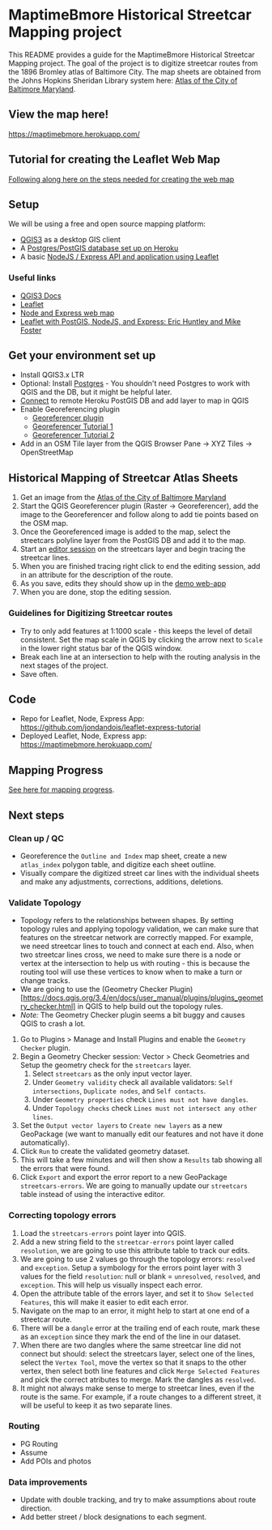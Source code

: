 # MaptimeBmore Historical Streetcar Mapping project
This README provides a guide for the MaptimeBmore Historical Streetcar Mapping project. The goal of the project is to digitize streetcar routes from the 1896 Bromley atlas of Baltimore City. The map sheets are obtained from the Johns Hopkins Sheridan Library system here: [Atlas of the City of Baltimore Maryland](https://jscholarship.library.jhu.edu/handle/1774.2/35300).

## View the map here!
https://maptimebmore.herokuapp.com/

## Tutorial for creating the Leaflet Web Map
[Following along here on the steps needed for creating the web map](docs/WEBMAP_TUTORIAL.md)

## Setup

We will be using a free and open source mapping platform:

- [QGIS3](https://qgis.org/en/site/) as a desktop GIS client
- A [Postgres/PostGIS database set up on Heroku](https://www.heroku.com/postgres)
- A basic [NodeJS / Express API and application using Leaflet](https://github.com/jondandois/leaflet-express-tutorial)

### Useful links
- [QGIS3 Docs](https://docs.qgis.org/3.4/en/docs/)
- [Leaflet](https://leafletjs.com/)
- [Node and Express web map](https://developer.mozilla.org/en-US/docs/Learn/Server-side/Express_Nodejs/skeleton_website)
- [Leaflet with PostGIS, NodeJS, and Express: Eric Huntley and Mike Foster](http://duspviz.mit.edu/web-map-workshop/leaflet_nodejs_postgis/)

## Get your environment set up
- Install QGIS3.x LTR
- Optional: Install [Postgres](https://www.postgresql.org/) - You shouldn't need Postgres to work with QGIS and the DB, but it might be helpful later.
- [Connect](https://docs.qgis.org/3.4/en/docs/user_manual/managing_data_source/opening_data.html#database-related-tools) to remote Heroku PostGIS DB and add layer to map in QGIS
- Enable Georeferencing plugin
    - [Georeferencer plugin](https://docs.qgis.org/3.4/en/docs/user_manual/plugins/core_plugins/plugins_georeferencer.html)
    - [Georeferencer Tutorial 1](https://docs.qgis.org/3.4/en/docs/training_manual/forestry/map_georeferencing.html)
    - [Georeferencer Tutorial 2](https://www.qgistutorials.com/en/docs/3/georeferencing_basics.html)
- Add in an OSM Tile layer from the QGIS Browser Pane -> XYZ Tiles -> OpenStreetMap

## Historical Mapping of Streetcar Atlas Sheets
1. Get an image from the [Atlas of the City of Baltimore Maryland](https://jscholarship.library.jhu.edu/handle/1774.2/35300)
2. Start the QGIS Georeferencer plugin (Raster -> Georeferencer), add the image to the Georeferencer and follow along to add tie points based on the OSM map.
3. Once the Georeferenced image is added to the map, select the streetcars polyline layer from the PostGIS DB and add it to the map.
4. Start an [editor session](https://docs.qgis.org/3.4/en/docs/user_manual/working_with_vector/editing_geometry_attributes.html) on the streetcars layer and begin tracing the streetcar lines.
5. When you are finished tracing right click to end the editing session, add in an attribute for the description of the route.
6. As you save, edits they should show up in the [demo web-app](https://secure-cliffs-69814.herokuapp.com/)
7. When you are done, stop the editing session.

### Guidelines for Digitizing Streetcar routes
- Try to only add features at 1:1000 scale - this keeps the level of detail consistent.  Set the map scale in QGIS by clicking the arrow next to `Scale` in the lower right status bar of the QGIS window.
- Break each line at an intersection to help with the routing analysis in the next stages of the project.
- Save often.

## Code
- Repo for Leaflet, Node, Express App: https://github.com/jondandois/leaflet-express-tutorial
- Deployed Leaflet, Node, Express app: https://maptimebmore.herokuapp.com/

## Mapping Progress
[See here for mapping progress](docs/MAPPING_PROGRESS.md).

## Next steps

### Clean up / QC
- Georeference the `Outline and Index` map sheet, create a new `atlas_index` polygon table, and digitize each sheet outline.
- Visually compare the digitized street car lines with the individual sheets and make any adjustments, corrections, additions, deletions.

### Validate Topology
- Topology refers to the relationships between shapes. By setting topology rules and applying topology validation, we can make sure that features on the streetcar network are correctly mapped.  For example, we need streetcar lines to touch and connect at each end.  Also, when two streetcar lines cross, we need to make sure there is a node or vertex at the intersection to help us with routing - this is because the routing tool will use these vertices to know when to make a turn or change tracks.
- We are going to use the (Geometry Checker Plugin)[https://docs.qgis.org/3.4/en/docs/user_manual/plugins/plugins_geometry_checker.html] in QGIS to help build out the topology rules.
- *Note:* The Geometry Checker plugin seems a bit buggy and causes QGIS to crash a lot.
1. Go to Plugins > Manage and Install Plugins and enable the `Geometry Checker` plugin.
2. Begin a Geometry Checker session: Vector > Check Geometries and Setup the geometry check for the `streetcars` layer.
    1. Select `streetcars` as the only input vector layer.
    2. Under `Geometry validity` check all available validators: `Self intersections`, `Duplicate nodes`, and `Self contacts`.
    3. Under `Geometry properties` check `Lines must not have dangles`.
    4. Under `Topology checks` check `Lines must not intersect any other lines`.
3. Set the `Output vector layers` to `Create new layers` as a new GeoPackage (we want to manually edit our features and not have it done automatically).
4. Click `Run` to create the validated geometry dataset.
5. This will take a few minutes and will then show a `Results` tab showing all the errors that were found.
6. Click `Export` and export the error report to a new GeoPackage `streetcars-errors`. We are going to manually update our `streetcars` table instead of using the interactive editor.

### Correcting topology errors
1. Load the `streetcars-errors` point layer into QGIS.
2. Add a new string field to the `streetcar-errors` point layer called `resolution`, we are going to use this attribute table to track our edits.
3. We are going to use 2 values go through the topology errors: `resolved` and `exception`. Setup a symbology for the errors point layer with 3 values for the field `resolution`: null or blank = `unresolved`, `resolved`, and `exception`. This will help us visually inspect each error.
4. Open the attribute table of the errors layer, and set it to `Show Selected Features`, this will make it easier to edit each error.
5. Navigate on the map to an error, it might help to start at one end of a streetcar route.
6. There will be a `dangle` error at the trailing end of each route, mark these as an `exception` since they mark the end of the line in our dataset.
7. When there are two dangles where the same streetcar line did not connect but should: select the streetcars layer, select one of the lines, select the `Vertex Tool`, move the vertex so that it snaps to the other vertex, then select both line features and click `Merge Selected Features` and pick the correct atributes to merge. Mark the dangles as `resolved`.
8. It might not always make sense to merge to streetcar lines, even if the route is the same.  For example, if a route changes to a different street, it will be useful to keep it as two separate lines.

### Routing
- PG Routing
- Assume
- Add POIs and photos

### Data improvements
- Update with double tracking, and try to make assumptions about route direction.
- Add better street / block designations to each segment.